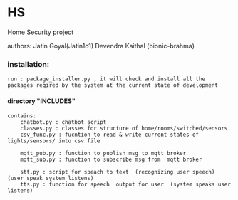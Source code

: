 # HS
Home Security project 

authors:	Jatin Goyal(Jatin1o1)
		Devendra Kaithal (bionic-brahma)
	
### installation:
	run : package_installer.py , it will check and install all the packages reqired by the system at the current state of development

#### directory "INCLUDES"  

	contains:
		chatbot.py : chatbot script
		classes.py : classes for structure of home/rooms/switched/sensors
		csv_func.py : fucntion to read & write current states of lights/sensors/ into csv file

		mqtt_pub.py : function to publish msg to mqtt broker
		mqtt_sub.py : function to subscribe msg from  mqtt broker
		
		stt.py : script for speach to text  (recognizing user speech) (user speak system listens)
		tts.py : function for speech  output for user  (system speaks user listens)
		
